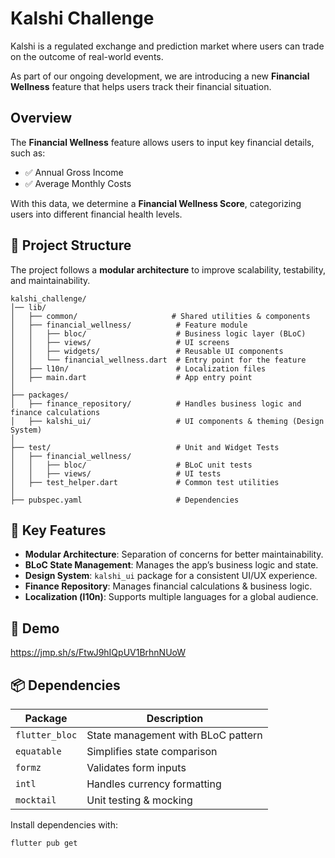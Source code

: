 # Kalshi Challenge

Kalshi is a regulated exchange and prediction market where users can trade on the outcome of real-world events.

As part of our ongoing development, we are introducing a new **Financial Wellness** feature that helps users track their financial situation.

## Overview

The **Financial Wellness** feature allows users to input key financial details, such as:
- ✅ Annual Gross Income
- ✅ Average Monthly Costs

With this data, we determine a **Financial Wellness Score**, categorizing users into different financial health levels.

## 📁 Project Structure

The project follows a **modular architecture** to improve scalability, testability, and maintainability.

```
kalshi_challenge/
│── lib/
│   ├── common/                     # Shared utilities & components
│   ├── financial_wellness/          # Feature module
│   │   ├── bloc/                    # Business logic layer (BLoC)
│   │   ├── views/                   # UI screens
│   │   ├── widgets/                 # Reusable UI components
│   │   └── financial_wellness.dart  # Entry point for the feature
│   ├── l10n/                        # Localization files
│   ├── main.dart                    # App entry point
│
├── packages/
│   ├── finance_repository/          # Handles business logic and finance calculations
│   ├── kalshi_ui/                   # UI components & theming (Design System)
│
├── test/                            # Unit and Widget Tests
│   ├── financial_wellness/
│   │   ├── bloc/                    # BLoC unit tests
│   │   ├── views/                   # UI tests
│   ├── test_helper.dart             # Common test utilities
│
├── pubspec.yaml                     # Dependencies
```

## 📌 Key Features

- **Modular Architecture**: Separation of concerns for better maintainability.
- **BLoC State Management**: Manages the app’s business logic and state.
- **Design System**: `kalshi_ui` package for a consistent UI/UX experience.
- **Finance Repository**: Manages financial calculations & business logic.
- **Localization (l10n)**: Supports multiple languages for a global audience.

## 🚀 Demo


https://jmp.sh/s/FtwJ9hIQpUV1BrhnNUoW


## 📦 Dependencies

| Package             | Description                                |
|--------------------|--------------------------------------------|
| `flutter_bloc`    | State management with BLoC pattern        |
| `equatable`       | Simplifies state comparison               |
| `formz`           | Validates form inputs                     |
| `intl`            | Handles currency formatting               |
| `mocktail`        | Unit testing & mocking                    |

Install dependencies with:
```sh
flutter pub get
```


